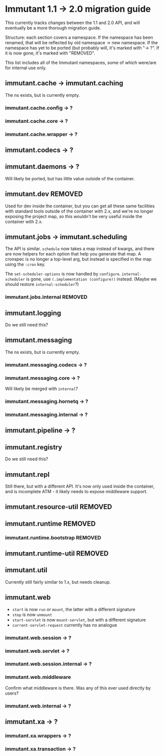 # Immutant 1.1 -> 2.0 migration guide

This currently tracks changes between the 1.1 and 2.0 API, and will
eventually be a more thorough migration guide.

Structure: each section covers a namespace. If the namespace has been
renamed, that will be reflected by old namespace -> new namespace. If
the namespace has yet to be ported (but probably will, it's marked
with "-> ?". If it is now gone, it's marked with "REMOVED".

This list includes all of the Immutant namespaces, some of which
were/are for internal use only.


## immutant.cache -> immutant.caching

The ns exists, but is currently empty.

### immutant.cache.config -> ?
### immutant.cache.core -> ?
### immutant.cache.wrapper -> ?

## immutant.codecs -> ?

## immutant.daemons -> ?

Will likely be ported, but has little value outside of the container.

## immutant.dev REMOVED

Used for dev inside the container, but you can get all these same
facilities with standard tools outside of the container with 2.x, and
we're no longer exposing the project map, so this wouldn't be very
useful inside the container with 2.x.

## immutant.jobs -> immutant.scheduling

The API is similar. `schedule` now takes a map instead of kwargs, and
there are now helpers for each option that help you generate that
map. A cronspec is no longer a top-level arg, but instead is specified
in the map using the `:cron` key.

The `set-scheduler-options` is now handled by
`configure`. `internal-scheduler` is gone, use `(.implementation
(configure))` instead. (Maybe we should restore `internal-scheduler`?)

### immutant.jobs.internal REMOVED

## immutant.logging

Do we still need this?

## immutant.messaging

The ns exists, but is currently empty.

### immutant.messaging.codecs -> ?

### immutant.messaging.core -> ?

Will likely be merged with `internal`?

### immutant.messaging.hornetq -> ?

### immutant.messaging.internal -> ?

## immutant.pipeline -> ?

## immutant.registry

Do we still need this?

## immutant.repl

Still there, but with a different API. It's now only used inside the
container, and is incomplete ATM - it likely needs to expose
middleware support.

## immutant.resource-util REMOVED

## immutant.runtime REMOVED

### immutant.runtime.bootstrap REMOVED

## immutant.runtime-util REMOVED

## immutant.util

Currently still fairly similar to 1.x, but needs cleanup.

## immutant.web

* `start` is now `run` or `mount`, the latter with a different signature
* `stop` is now `unmount`
* `start-servlet` is now `mount-servlet`, but with a different signature
* `current-servlet-request` currently has no analogue 

### immutant.web.session -> ?
### immutant.web.servlet -> ? 
### immutant.web.session.internal -> ?

### immutant.web.middleware

Confirm what middleware is there. Was any of this ever used directly
by users?

### immutant.web.internal -> ?

## immutant.xa -> ?

### immutant.xa.wrappers -> ?

### immutant.xa.transaction -> ?








 
